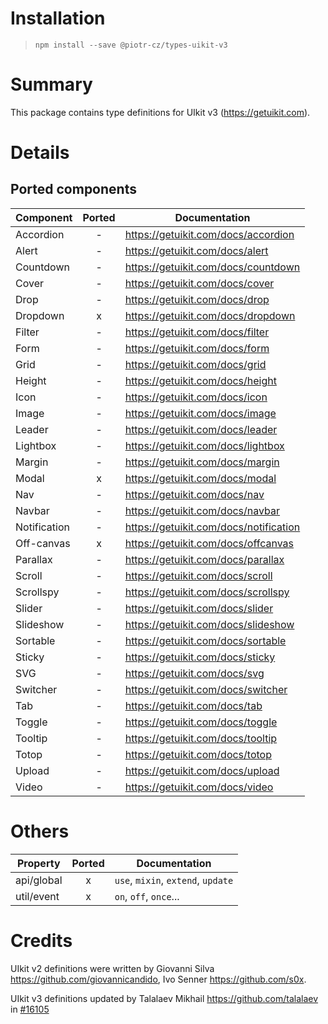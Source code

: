 # Installation
> `npm install --save @piotr-cz/types-uikit-v3`

# Summary
This package contains type definitions for UIkit v3 (https://getuikit.com).

# Details

## Ported components

Component    | Ported | Documentation
-------------|:------:|--------------
Accordion    | -      | https://getuikit.com/docs/accordion
Alert        | -      | https://getuikit.com/docs/alert
Countdown    | -      | https://getuikit.com/docs/countdown
Cover        | -      | https://getuikit.com/docs/cover
Drop         | -      | https://getuikit.com/docs/drop
Dropdown     | x      | https://getuikit.com/docs/dropdown
Filter       | -      | https://getuikit.com/docs/filter
Form         | -      | https://getuikit.com/docs/form
Grid         | -      | https://getuikit.com/docs/grid
Height       | -      | https://getuikit.com/docs/height
Icon         | -      | https://getuikit.com/docs/icon
Image        | -      | https://getuikit.com/docs/image
Leader       | -      | https://getuikit.com/docs/leader
Lightbox     | -      | https://getuikit.com/docs/lightbox
Margin       | -      | https://getuikit.com/docs/margin
Modal        | x      | https://getuikit.com/docs/modal
Nav          | -      | https://getuikit.com/docs/nav
Navbar       | -      | https://getuikit.com/docs/navbar
Notification | -      | https://getuikit.com/docs/notification
Off-canvas   | x      | https://getuikit.com/docs/offcanvas
Parallax     | -      | https://getuikit.com/docs/parallax
Scroll       | -      | https://getuikit.com/docs/scroll
Scrollspy    | -      | https://getuikit.com/docs/scrollspy
Slider       | -      | https://getuikit.com/docs/slider
Slideshow    | -      | https://getuikit.com/docs/slideshow
Sortable     | -      | https://getuikit.com/docs/sortable
Sticky       | -      | https://getuikit.com/docs/sticky
SVG          | -      | https://getuikit.com/docs/svg
Switcher     | -      | https://getuikit.com/docs/switcher
Tab          | -      | https://getuikit.com/docs/tab
Toggle       | -      | https://getuikit.com/docs/toggle
Tooltip      | -      | https://getuikit.com/docs/tooltip
Totop        | -      | https://getuikit.com/docs/totop
Upload       | -      | https://getuikit.com/docs/upload
Video        | -      | https://getuikit.com/docs/video

# Others

Property    | Ported | Documentation
------------|:------:|--------------
api/global  | x      | `use`, `mixin`, `extend`, `update`
util/event  | x      | `on`, `off`, `once`...

# Credits

UIkit v2 definitions were written by Giovanni Silva <https://github.com/giovannicandido>, Ivo Senner <https://github.com/s0x>.

UIkit v3 definitions updated by Talalaev Mikhail https://github.com/talalaev in [#16105](https://github.com/DefinitelyTyped/DefinitelyTyped/pull/16105)
